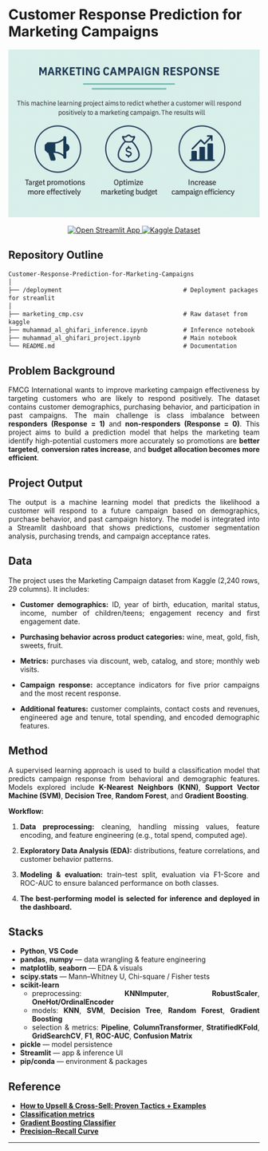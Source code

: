 # Customer Response Prediction for Marketing Campaigns


<p align="center">
  <img src="deployment/fmcg_cmp.jpg" alt="App preview" width="800">
</p>
<p align="center">
  <!-- Deployment -->
  <a href="https://campaign-marketing.streamlit.app/" target="_blank">
    <img alt="Open Streamlit App"
         src="https://img.shields.io/badge/Deployment-Open%20App-FF4B4B?style=for-the-badge&logo=streamlit&logoColor=white">
  </a>
  <!-- Dataset -->
  <a href="https://www.kaggle.com/datasets/rodsaldanha/arketing-campaign" target="_blank">
    <img alt="Kaggle Dataset"
         src="https://img.shields.io/badge/Dataset-Kaggle-20BEFF?style=for-the-badge&logo=kaggle&logoColor=white">
  </a>
</p>

## Repository Outline
```
Customer-Response-Prediction-for-Marketing-Campaigns
│
├── /deployment                                  # Deployment packages for streamlit
│
├── marketing_cmp.csv                            # Raw dataset from kaggle
├── muhammad_al_ghifari_inference.ipynb          # Inference notebook
├── muhammad_al_ghifari_project.ipynb            # Main notebook
└── README.md                                    # Documentation
```

## Problem Background

<div align="justify">

FMCG International wants to improve marketing campaign effectiveness by targeting customers who are likely to respond positively. The dataset contains customer demographics, purchasing behavior, and participation in past campaigns. The main challenge is class imbalance between **responders (Response = 1)** and **non-responders (Response = 0)**. This project aims to build a prediction model that helps the marketing team identify high-potential customers more accurately so promotions are **better targeted**, **conversion rates increase**, and **budget allocation becomes more efficient**.

## Project Output

<div align="justify">

The output is a machine learning model that predicts the likelihood a customer will respond to a future campaign based on demographics, purchase behavior, and past campaign history. The model is integrated into a Streamlit dashboard that shows predictions, customer segmentation analysis, purchasing trends, and campaign acceptance rates.

## Data

<div align="justify">

The project uses the Marketing Campaign dataset from Kaggle (2,240 rows, 29 columns). It includes:

* **Customer demographics:** ID, year of birth, education, marital status, income, number of children/teens; engagement recency and first engagement date.

* **Purchasing behavior across product categories:** wine, meat, gold, fish, sweets, fruit.

* **Metrics:** purchases via discount, web, catalog, and store; monthly web visits.

* **Campaign response:** acceptance indicators for five prior campaigns and the most recent response.

* **Additional features:** customer complaints, contact costs and revenues, engineered age and tenure, total spending, and encoded demographic features.

## Method

<div align="justify">

A supervised learning approach is used to build a classification model that predicts campaign response from behavioral and demographic features. Models explored include **K-Nearest Neighbors (KNN)**, **Support Vector Machine (SVM)**, **Decision Tree**, **Random Forest**, and **Gradient Boosting**.

**Workflow:**

<div align="justify">

1. **Data preprocessing:** cleaning, handling missing values, feature encoding, and feature engineering (e.g., total spend, computed age).

2. **Exploratory Data Analysis (EDA):** distributions, feature correlations, and customer behavior patterns.

3. **Modeling & evaluation:** train–test split, evaluation via F1-Score and ROC-AUC to ensure balanced performance on both classes.

4. **The best-performing model is selected for inference and deployed in the dashboard.**

## Stacks

<div align="justify">

* **Python**, **VS Code**
* **pandas**, **numpy** — data wrangling & feature engineering  
* **matplotlib**, **seaborn** — EDA & visuals  
* **scipy.stats** — Mann–Whitney U, Chi-square / Fisher tests  
* **scikit-learn**  
  - preprocessing: **KNNImputer**, **RobustScaler**, **OneHot/OrdinalEncoder**  
  - models: **KNN**, **SVM**, **Decision Tree**, **Random Forest**, **Gradient Boosting**  
  - selection & metrics: **Pipeline**, **ColumnTransformer**, **StratifiedKFold**, **GridSearchCV**, **F1**, **ROC-AUC**, **Confusion Matrix**  
* **pickle** — model persistence  
* **Streamlit** — app & inference UI  
* **pip/conda** — environment & packages

## Reference

- [**How to Upsell & Cross-Sell: Proven Tactics + Examples**](https://www.shopify.com/blog/upselling-cross-selling)
- [**Classification metrics**](https://scikit-learn.org/stable/modules/model_evaluation.html#classification-metrics)
- [**Gradient Boosting Classifier**](https://scikit-learn.org/stable/modules/generated/sklearn.ensemble.GradientBoostingClassifier.html)
- [**Precision–Recall Curve**](https://scikit-learn.org/stable/auto_examples/model_selection/plot_precision_recall.html)

---